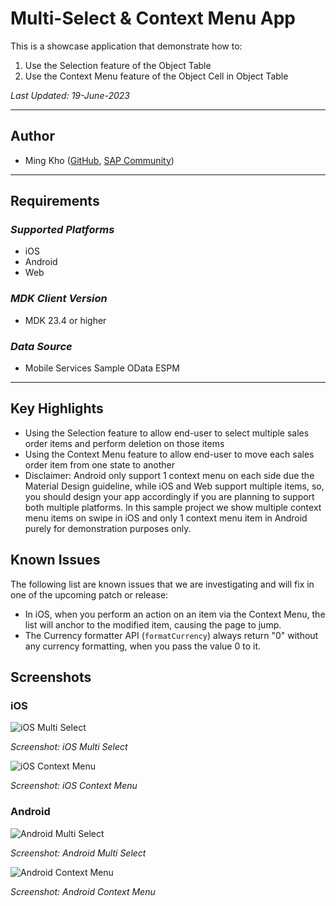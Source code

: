 # Multi-Select & Context Menu App

This is a showcase application that demonstrate how to:

1. Use the Selection feature of the Object Table
2. Use the Context Menu feature of the Object Cell in Object Table

*Last Updated: 19-June-2023*

***

## Author

* Ming Kho ([GitHub](https://github.com/mingkho), [SAP Community](https://people.sap.com/ming.kho))

***

## Requirements

### *Supported Platforms*

* iOS
* Android
* Web

### *MDK Client Version*

* MDK 23.4 or higher

### *Data Source*

* Mobile Services Sample OData ESPM

***

## Key Highlights

* Using the Selection feature to allow end-user to select multiple sales order items and perform deletion on those items
* Using the Context Menu feature to allow end-user to move each sales order item from one state to another
* Disclaimer: Android only support 1 context menu on each side due the Material Design guideline, while iOS and Web support multiple items, so, you should design your app accordingly if you are planning to support both multiple platforms. In this sample project we show multiple context menu items on swipe in iOS and only 1 context menu item in Android purely for demonstration purposes only.

## Known Issues

The following list are known issues that we are investigating and will fix in one of the upcoming patch or release:

* In iOS, when you perform an action on an item via the Context Menu, the list will anchor to the modified item, causing the page to jump.
* The Currency formatter API (`formatCurrency`) always return "0" without any currency formatting, when you pass the value 0 to it.

## Screenshots

### iOS

![iOS Multi Select](./Screenshots/iOS1.png)

*Screenshot: iOS Multi Select*

![iOS Context Menu](./Screenshots/iOS2.png)

*Screenshot: iOS Context Menu*

### Android

![Android Multi Select](./Screenshots/Android1.png)

*Screenshot: Android Multi Select*

![Android Context Menu](./Screenshots/Android2.png)

*Screenshot: Android Context Menu*
